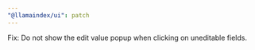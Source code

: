 ```yaml
---
"@llamaindex/ui": patch
---
```


Fix: Do not show the edit value popup when clicking on uneditable fields.
